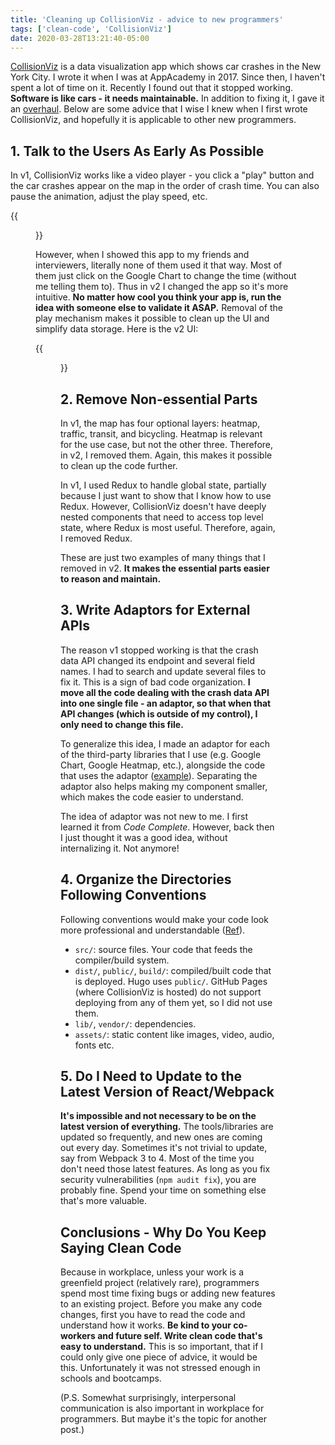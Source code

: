 ```yaml
---
title: 'Cleaning up CollisionViz - advice to new programmers'
tags: ['clean-code', 'CollisionViz']
date: 2020-03-28T13:21:40-05:00
---
```


[CollisionViz](https://collisionviz.davidfeng.us/) is a data visualization app which shows car crashes in the New York City. I wrote it when I was at AppAcademy in 2017. Since then, I haven't spent a lot of time on it. Recently I found out that it stopped working. **Software is like cars - it needs maintainable.** In addition to fixing it, I gave it an [overhaul](https://github.com/davidfeng88/CollisionViz/compare/v1...v2). Below are some advice that I wise I knew when I first wrote CollisionViz, and hopefully it is applicable to other new programmers.

<!--truncate-->

## 1. Talk to the Users As Early As Possible

In v1, CollisionViz works like a video player - you click a "play" button and the car crashes appear on the map in the order of crash time. You can also pause the animation, adjust the play speed, etc.

{{<figure src="./v1.gif">}}

However, when I showed this app to my friends and interviewers, literally none of them used it that way. Most of them just click on the Google Chart to change the time (without me telling them to). Thus in v2 I changed the app so it's more intuitive. **No matter how cool you think your app is, run the idea with someone else to validate it ASAP.** Removal of the play mechanism makes it possible to clean up the UI and simplify data storage. Here is the v2 UI:

{{<figure src="./v2.png">}}

## 2. Remove Non-essential Parts

In v1, the map has four optional layers: heatmap, traffic, transit, and bicycling. Heatmap is relevant for the use case, but not the other three. Therefore, in v2, I removed them. Again, this makes it possible to clean up the code further.

In v1, I used Redux to handle global state, partially because I just want to show that I know how to use Redux. However, CollisionViz doesn't have deeply nested components that need to access top level state, where Redux is most useful. Therefore, again, I removed Redux.

These are just two examples of many things that I removed in v2. **It makes the essential parts easier to reason and maintain.**

## 3. Write Adaptors for External APIs

The reason v1 stopped working is that the crash data API changed its endpoint and several field names. I had to search and update several files to fix it. This is a sign of bad code organization. **I move all the code dealing with the crash data API into one single file - an adaptor, so that when that API changes (which is outside of my control), I only need to change this file.**

To generalize this idea, I made an adaptor for each of the third-party libraries that I use (e.g. Google Chart, Google Heatmap, etc.), alongside the code that uses the adaptor ([example](https://github.com/davidfeng88/CollisionViz/tree/v2/src/javascript/components/CollisionsFetcher)). Separating the adaptor also helps making my component smaller, which makes the code easier to understand.

The idea of adaptor was not new to me. I first learned it from _Code Complete_. However, back then I just thought it was a good idea, without internalizing it. Not anymore!

## 4. Organize the Directories Following Conventions

Following conventions would make your code look more professional and understandable ([Ref](https://stackoverflow.com/questions/22842691/what-is-the-meaning-of-the-dist-directory-in-open-source-projects)).

- `src/`: source files. Your code that feeds the compiler/build system.
- `dist/`, `public/`, `build/`: compiled/built code that is deployed. Hugo uses `public/`. GitHub Pages (where CollisionViz is hosted) do not support deploying from any of them yet, so I did not use them.
- `lib/`, `vendor/`: dependencies.
- `assets/`: static content like images, video, audio, fonts etc.

## 5. Do I Need to Update to the Latest Version of React/Webpack

**It's impossible and not necessary to be on the latest version of everything.** The tools/libraries are updated so frequently, and new ones are coming out every day. Sometimes it's not trivial to update, say from Webpack 3 to 4. Most of the time you don't need those latest features. As long as you fix security vulnerabilities (`npm audit fix`), you are probably fine. Spend your time on something else that's more valuable.

## Conclusions - Why Do You Keep Saying Clean Code

Because in workplace, unless your work is a greenfield project (relatively rare), programmers spend most time fixing bugs or adding new features to an existing project. Before you make any code changes, first you have to read the code and understand how it works. **Be kind to your co-workers and future self. Write clean code that's easy to understand.** This is so important, that if I could only give one piece of advice, it would be this. Unfortunately it was not stressed enough in schools and bootcamps.

(P.S. Somewhat surprisingly, interpersonal communication is also important in workplace for programmers. But maybe it's the topic for another post.)
